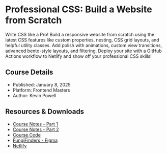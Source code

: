 # Professional CSS: Build a Website from Scratch

Write CSS like a Pro! Build a responsive website from scratch using the latest CSS features like custom properties, nesting, CSS grid layouts, and helpful utility classes. Add polish with animations, custom view transitions, advanced bento-style layouts, and filtering. Deploy your site with a GitHub Actions workflow to Netlify and show off your professional CSS skills!

## Course Details

- Published: January 8, 2025
- Platform: Frontend Masters
- Author: Kevin Powell

## Resources & Downloads

- [Course Notes - Part 1](https://website-from-scratch-1.netlify.app/)
- [Course Notes - Part 2](https://website-from-scratch-2.netlify.app/)
- [Course Code](https://github.com/kevin-powell/fem-website-from-scratch-progress)
- [FungiFinders - Figma](https://www.figma.com/design/XV3mC19r1ih4SymTnKQu4f/FungiFinders)
- [Netlify](https://www.netlify.com/)
